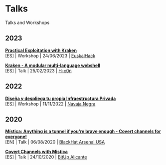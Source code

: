# Talks

Talks and Workshops

## 2023

[**Practical Exploitation with Kraken**](2023/02_euskalhack/)
<br>[ES] | Workshop | 24/06/2023 | [EuskalHack](https://www.euskalhack.org/securitycongress/#talleres)

[**Kraken - A modular multi-language webshell**](2023/01_h-c0n/)
<br>[ES] | Talk | 25/02/2023 | [H-c0n](https://www.h-c0n.com/p/ponencias2023.html)

## 2022

[**Diseña y despliega tu propia Infraestructura Privada**](2022/01_navajanegra/)
<br>[ES] | Workshop | 11/11/2022 | [Navaja Negra](https://www.navajanegra.com/2022/class/disena-y-despliega-tu-propia-infraestructura-privada/)

## 2020

[**Mística: Anything is a tunnel if you're brave enough - Covert channels for everyone!**](2020/02_blackhat/)
<br>[EN] | Talk | 06/08/2020 | [BlackHat Arsenal USA](https://blackhat.com/us-20/arsenal/schedule/index.html#mstica-anything-is-a-tunnel-if-youre-brave-enough---covert-channels-for-everyone-21186)

[**Covert Channels with Mistica**](2020/01_bitup/)
<br>[ES] | Talk | 24/10/2020 | [BitUp Alicante](https://bitupalicante.com/archivo/bitup20/index.html)

